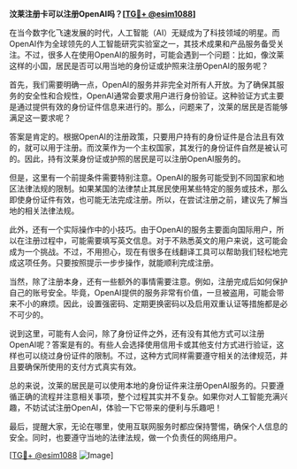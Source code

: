 **汶莱注册卡可以注册OpenAI吗？[[TG💪+ @esim1088](https://t.me/s/esim1088)]**

在当今数字化飞速发展的时代，人工智能（AI）无疑成为了科技领域的明星。而OpenAI作为全球领先的人工智能研究实验室之一，其技术成果和产品服务备受关注。不过，很多人在使用OpenAI的服务时，可能会遇到一个问题：比如，像汶莱这样的小国，居民是否可以用当地的身份证或护照来注册OpenAI的服务呢？

首先，我们需要明确一点，OpenAI的服务并非完全对所有人开放。为了确保其服务的安全性和合规性，OpenAI通常会要求用户进行身份验证。这种验证方式主要是通过提供有效的身份证件信息来进行的。那么，问题来了，汶莱的居民是否能够满足这一要求呢？

答案是肯定的。根据OpenAI的注册政策，只要用户持有的身份证件是合法且有效的，就可以用于注册。而汶莱作为一个主权国家，其发行的身份证件自然是被认可的。因此，持有汶莱身份证或护照的居民是可以注册OpenAI服务的。

但是，这里有一个前提条件需要特别注意。OpenAI的服务可能受到不同国家和地区法律法规的限制。如果某国的法律禁止其居民使用某些特定的服务或技术，那么即使身份证件有效，也可能无法完成注册。所以，在尝试注册之前，建议先了解当地的相关法律法规。

此外，还有一个实际操作中的小技巧。由于OpenAI的服务主要面向国际用户，所以在注册过程中，可能需要填写英文信息。对于不熟悉英文的用户来说，这可能会成为一个挑战。不过，不用担心，现在有很多在线翻译工具可以帮助我们轻松地完成这项任务。只要按照提示一步步操作，就能顺利完成注册。

当然，除了注册本身，还有一些额外的事情需要注意。例如，注册完成后如何保护自己的账号安全。毕竟，OpenAI提供的服务非常有价值，一旦被盗用，可能会带来不小的麻烦。因此，设置强密码、定期更换密码以及启用双重认证等措施都是必不可少的。

说到这里，可能有人会问，除了身份证件之外，还有没有其他方式可以注册OpenAI呢？答案是有的。有些人会选择使用信用卡或其他支付方式进行验证，这样也可以绕过身份证件的限制。不过，这种方式同样需要遵守相关的法律规范，并且要确保所使用的支付方式真实有效。

总的来说，汶莱的居民是可以使用本地的身份证件来注册OpenAI服务的。只要遵循正确的流程并注意相关事项，整个过程其实并不复杂。如果你对人工智能充满兴趣，不妨试试注册OpenAI，体验一下它带来的便利与乐趣吧！

最后，提醒大家，无论在哪里，使用互联网服务时都应保持警惕，确保个人信息的安全。同时，也要遵守当地的法律法规，做一个负责任的网络用户。

[[TG💪+ @esim1088](https://t.me/s/esim1088) ![Image](https://i.postimg.cc/4NQfJmqS/Snipaste-2025-05-13-00-14-12.png)]